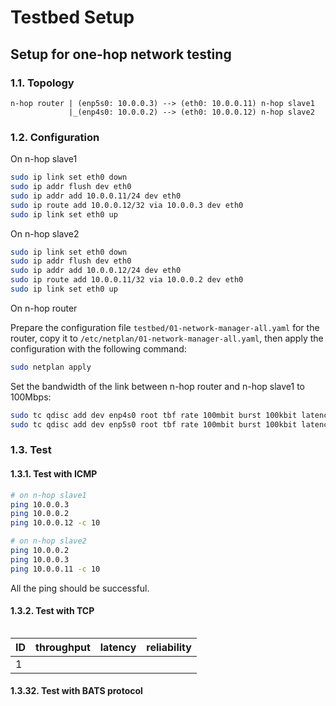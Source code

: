 # Testbed Setup
## Setup for one-hop network testing

### 1.1. Topology

```text
n-hop router | (enp5s0: 10.0.0.3) --> (eth0: 10.0.0.11) n-hop slave1
             |_(enp4s0: 10.0.0.2) --> (eth0: 10.0.0.12) n-hop slave2
```

### 1.2. Configuration

On n-hop slave1

```bash
sudo ip link set eth0 down
sudo ip addr flush dev eth0
sudo ip addr add 10.0.0.11/24 dev eth0
sudo ip route add 10.0.0.12/32 via 10.0.0.3 dev eth0
sudo ip link set eth0 up
```

On n-hop slave2

```bash
sudo ip link set eth0 down
sudo ip addr flush dev eth0
sudo ip addr add 10.0.0.12/24 dev eth0
sudo ip route add 10.0.0.11/32 via 10.0.0.2 dev eth0
sudo ip link set eth0 up
```

On n-hop router

Prepare the configuration file `testbed/01-network-manager-all.yaml` for the router, copy it to `/etc/netplan/01-network-manager-all.yaml`,
then apply the configuration with the following command:

```bash
sudo netplan apply
```

Set the bandwidth of the link between n-hop router and n-hop slave1 to 100Mbps:

```bash
sudo tc qdisc add dev enp4s0 root tbf rate 100mbit burst 100kbit latency 1ms
sudo tc qdisc add dev enp5s0 root tbf rate 100mbit burst 100kbit latency 1ms
```

### 1.3. Test

#### 1.3.1. Test with ICMP

```bash
# on n-hop slave1
ping 10.0.0.3
ping 10.0.0.2
ping 10.0.0.12 -c 10

# on n-hop slave2
ping 10.0.0.2
ping 10.0.0.3
ping 10.0.0.11 -c 10
```

All the ping should be successful.

#### 1.3.2. Test with TCP

```bash
```

| ID  | throughput | latency | reliability |
| --- | ---------- | ------- | ----------- |
| 1   |            |         |             |

#### 1.3.32. Test with BATS protocol

```bash
```